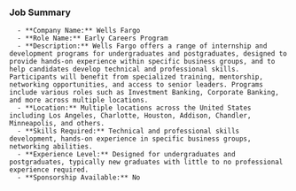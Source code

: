 ### Job Summary
      - **Company Name:** Wells Fargo
      - **Role Name:** Early Careers Program
      - **Description:** Wells Fargo offers a range of internship and development programs for undergraduates and postgraduates, designed to provide hands-on experience within specific business groups, and to help candidates develop technical and professional skills. Participants will benefit from specialized training, mentorship, networking opportunities, and access to senior leaders. Programs include various roles such as Investment Banking, Corporate Banking, and more across multiple locations.
      - **Location:** Multiple locations across the United States including Los Angeles, Charlotte, Houston, Addison, Chandler, Minneapolis, and others.
      - **Skills Required:** Technical and professional skills development, hands-on experience in specific business groups, networking abilities.
      - **Experience Level:** Designed for undergraduates and postgraduates, typically new graduates with little to no professional experience required.
      - **Sponsorship Available:** No
      